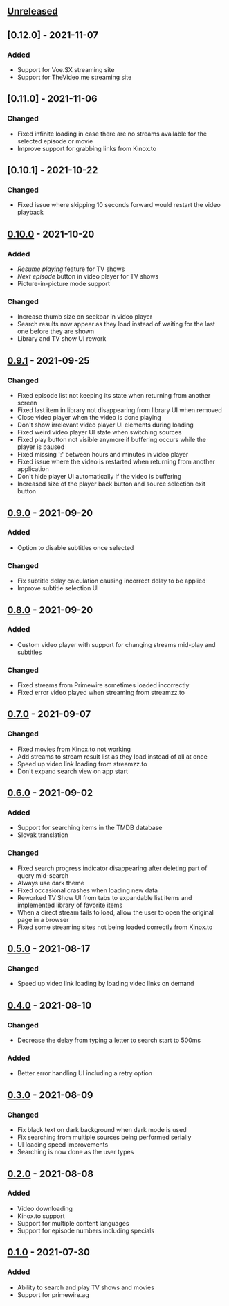 ## [Unreleased]

## [0.12.0] - 2021-11-07
### Added
- Support for Voe.SX streaming site
- Support for TheVideo.me streaming site

## [0.11.0] - 2021-11-06
### Changed
- Fixed infinite loading in case there are no streams available for the selected episode or movie
- Improve support for grabbing links from Kinox.to

## [0.10.1] - 2021-10-22
### Changed
- Fixed issue where skipping 10 seconds forward would restart the video playback

## [0.10.0] - 2021-10-20
### Added
- *Resume playing* feature for TV shows
- *Next episode* button in video player for TV shows
- Picture-in-picture mode support
### Changed
- Increase thumb size on seekbar in video player
- Search results now appear as they load instead of waiting for the last one before they are shown
- Library and TV show UI rework

## [0.9.1] - 2021-09-25
### Changed
- Fixed episode list not keeping its state when returning from another screen
- Fixed last item in library not disappearing from library UI when removed
- Close video player when the video is done playing
- Don't show irrelevant video player UI elements during loading
- Fixed weird video player UI state when switching sources
- Fixed play button not visible anymore if buffering occurs while the player is paused
- Fixed missing ':' between hours and minutes in video player
- Fixed issue where the video is restarted when returning from another application
- Don't hide player UI automatically if the video is buffering
- Increased size of the player back button and source selection exit button

## [0.9.0] - 2021-09-20
### Added
- Option to disable subtitles once selected
### Changed
- Fix subtitle delay calculation causing incorrect delay to be applied
- Improve subtitle selection UI

## [0.8.0] - 2021-09-20
### Added
- Custom video player with support for changing streams mid-play and subtitles
### Changed
- Fixed streams from Primewire sometimes loaded incorrectly
- Fixed error video played when streaming from streamzz.to

## [0.7.0] - 2021-09-07
### Changed
- Fixed movies from Kinox.to not working
- Add streams to stream result list as they load instead of all at once
- Speed up video link loading from streamzz.to
- Don't expand search view on app start

## [0.6.0] - 2021-09-02
### Added
- Support for searching items in the TMDB database
- Slovak translation
### Changed
- Fixed search progress indicator disappearing after deleting part of query mid-search
- Always use dark theme
- Fixed occasional crashes when loading new data
- Reworked TV Show UI from tabs to expandable list items and implemented library of favorite items
- When a direct stream fails to load, allow the user to open the original page in a browser
- Fixed some streaming sites not being loaded correctly from Kinox.to

## [0.5.0] - 2021-08-17
### Changed
- Speed up video link loading by loading video links on demand

## [0.4.0] - 2021-08-10
### Changed
- Decrease the delay from typing a letter to search start to 500ms
### Added
- Better error handling UI including a retry option

## [0.3.0] - 2021-08-09
### Changed
- Fix black text on dark background when dark mode is used
- Fix searching from multiple sources being performed serially
- UI loading speed improvements
- Searching is now done as the user types

## [0.2.0] - 2021-08-08
### Added
- Video downloading
- Kinox.to support
- Support for multiple content languages
- Support for episode numbers including specials

## [0.1.0] - 2021-07-30
### Added
- Ability to search and play TV shows and movies
- Support for primewire.ag

[Unreleased]: https://github.com/Tajmoti/Tulip/tree/main
[0.10.0]: https://github.com/Tajmoti/Tulip/tree/v0.10.0
[0.9.1]: https://github.com/Tajmoti/Tulip/tree/v0.9.1
[0.9.0]: https://github.com/Tajmoti/Tulip/tree/v0.9.0
[0.8.0]: https://github.com/Tajmoti/Tulip/tree/v0.8.0
[0.7.0]: https://github.com/Tajmoti/Tulip/tree/v0.7.0
[0.6.0]: https://github.com/Tajmoti/Tulip/tree/v0.6.0
[0.5.0]: https://github.com/Tajmoti/Tulip/tree/v0.5.0
[0.4.0]: https://github.com/Tajmoti/Tulip/tree/v0.4.0
[0.3.0]: https://github.com/Tajmoti/Tulip/tree/v0.3.0
[0.2.0]: https://github.com/Tajmoti/Tulip/tree/v0.2.0
[0.1.0]: https://github.com/Tajmoti/Tulip/tree/v0.1.0
